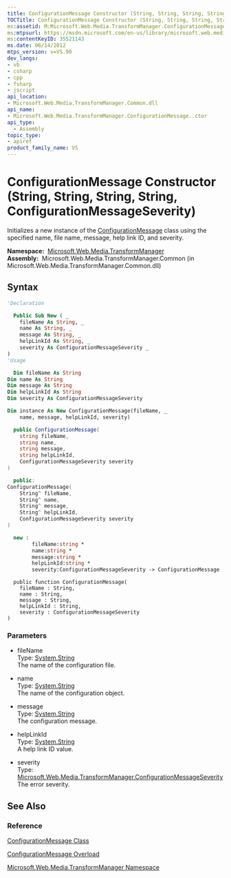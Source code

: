 ```yaml
---
title: ConfigurationMessage Constructor (String, String, String, String, ConfigurationMessageSeverity) (Microsoft.Web.Media.TransformManager)
TOCTitle: ConfigurationMessage Constructor (String, String, String, String, ConfigurationMessageSeverity)
ms:assetid: M:Microsoft.Web.Media.TransformManager.ConfigurationMessage.#ctor(System.String,System.String,System.String,System.String,Microsoft.Web.Media.TransformManager.ConfigurationMessageSeverity)
ms:mtpsurl: https://msdn.microsoft.com/en-us/library/microsoft.web.media.transformmanager.configurationmessage.configurationmessage(v=VS.90)
ms:contentKeyID: 35521143
ms.date: 06/14/2012
mtps_version: v=VS.90
dev_langs:
- vb
- csharp
- cpp
- fsharp
- jscript
api_location:
- Microsoft.Web.Media.TransformManager.Common.dll
api_name:
- Microsoft.Web.Media.TransformManager.ConfigurationMessage..ctor
api_type:
  - Assembly
topic_type:
- apiref
product_family_name: VS
---
```


# ConfigurationMessage Constructor (String, String, String, String, ConfigurationMessageSeverity)

Initializes a new instance of the [ConfigurationMessage](configurationmessage-class-microsoft-web-media-transformmanager.md) class using the specified name, file name, message, help link ID, and severity.

**Namespace:**  [Microsoft.Web.Media.TransformManager](microsoft-web-media-transformmanager-namespace.md)  
**Assembly:**  Microsoft.Web.Media.TransformManager.Common (in Microsoft.Web.Media.TransformManager.Common.dll)

## Syntax

```vb
'Declaration

  Public Sub New ( _
    fileName As String, _
    name As String, _
    message As String, _
    helpLinkId As String, _
    severity As ConfigurationMessageSeverity _
)
'Usage

  Dim fileName As String
Dim name As String
Dim message As String
Dim helpLinkId As String
Dim severity As ConfigurationMessageSeverity

Dim instance As New ConfigurationMessage(fileName, _
    name, message, helpLinkId, severity)
```

```csharp
  public ConfigurationMessage(
    string fileName,
    string name,
    string message,
    string helpLinkId,
    ConfigurationMessageSeverity severity
)
```

```cpp
  public:
ConfigurationMessage(
    String^ fileName, 
    String^ name, 
    String^ message, 
    String^ helpLinkId, 
    ConfigurationMessageSeverity severity
)
```

``` fsharp
  new : 
        fileName:string * 
        name:string * 
        message:string * 
        helpLinkId:string * 
        severity:ConfigurationMessageSeverity -> ConfigurationMessage
```

```jscript
  public function ConfigurationMessage(
    fileName : String, 
    name : String, 
    message : String, 
    helpLinkId : String, 
    severity : ConfigurationMessageSeverity
)
```

### Parameters

  - fileName  
    Type: [System.String](https://msdn.microsoft.com/library/s1wwdcbf)  
    The name of the configuration file.  

<!-- end list -->

  - name  
    Type: [System.String](https://msdn.microsoft.com/library/s1wwdcbf)  
    The name of the configuration object.  

<!-- end list -->

  - message  
    Type: [System.String](https://msdn.microsoft.com/library/s1wwdcbf)  
    The configuration message.  

<!-- end list -->

  - helpLinkId  
    Type: [System.String](https://msdn.microsoft.com/library/s1wwdcbf)  
    A help link ID value.  

<!-- end list -->

  - severity  
    Type: [Microsoft.Web.Media.TransformManager.ConfigurationMessageSeverity](configurationmessageseverity-enumeration-microsoft-web-media-transformmanager.md)  
    The error severity.  

## See Also

### Reference

[ConfigurationMessage Class](configurationmessage-class-microsoft-web-media-transformmanager.md)

[ConfigurationMessage Overload](configurationmessage-constructor-microsoft-web-media-transformmanager.md)

[Microsoft.Web.Media.TransformManager Namespace](microsoft-web-media-transformmanager-namespace.md)


